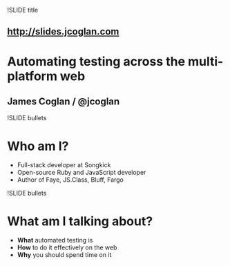 !SLIDE title
## http://slides.jcoglan.com
# Automating testing across the multi-platform web
## James Coglan / @jcoglan


!SLIDE bullets
# Who am I?
* Full-stack developer at Songkick
* Open-source Ruby and JavaScript developer
* Author of Faye, JS.Class, Bluff, Fargo


!SLIDE bullets
# What am I talking about?
* __What__ automated testing is
* __How__ to do it effectively on the web
* __Why__ you should spend time on it
